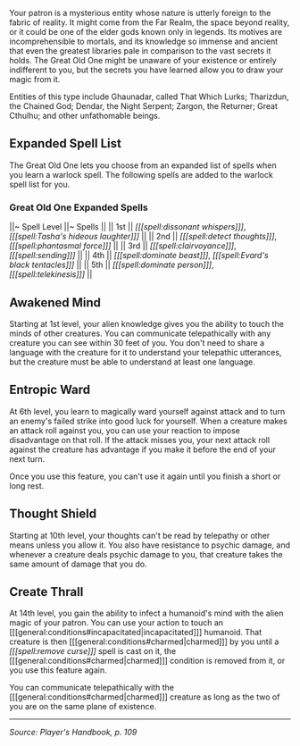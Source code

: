 Your patron is a mysterious entity whose nature is utterly foreign to the fabric of reality. It might come from the Far Realm, the space beyond reality, or it could be one of the elder gods known only in legends. Its motives are incomprehensible to mortals, and its knowledge so immense and ancient that even the greatest libraries pale in comparison to the vast secrets it holds. The Great Old One might be unaware of your existence or entirely indifferent to you, but the secrets you have learned allow you to draw your magic from it.

Entities of this type include Ghaunadar, called That Which Lurks; Tharizdun, the Chained God; Dendar, the Night Serpent; Zargon, the Returner; Great Cthulhu; and other unfathomable beings.

## Expanded Spell List

The Great Old One lets you choose from an expanded list of spells when you learn a warlock spell. The following spells are added to the warlock spell list for you.

### Great Old One Expanded Spells

||~ Spell Level ||~ Spells ||
|| 1st || *[[[spell:dissonant whispers]]]*, *[[[spell:Tasha's hideous laughter]]]* ||
|| 2nd || *[[[spell:detect thoughts]]]*, *[[[spell:phantasmal force]]]* ||
|| 3rd || *[[[spell:clairvoyance]]]*, *[[[spell:sending]]]* ||
|| 4th || *[[[spell:dominate beast]]]*, *[[[spell:Evard's black tentacles]]]* ||
|| 5th || *[[[spell:dominate person]]]*, *[[[spell:telekinesis]]]* ||

## Awakened Mind

Starting at 1st level, your alien knowledge gives you the ability to touch the minds of other creatures. You can communicate telepathically with any creature you can see within 30 feet of you. You don't need to share a language with the creature for it to understand your telepathic utterances, but the creature must be able to understand at least one language.

## Entropic Ward

At 6th level, you learn to magically ward yourself against attack and to turn an enemy's failed strike into good luck for yourself. When a creature makes an attack roll against you, you can use your reaction to impose disadvantage on that roll. If the attack misses you, your next attack roll against the creature has advantage if you make it before the end of your next turn.

Once you use this feature, you can't use it again until you finish a short or long rest.

## Thought Shield

Starting at 10th level, your thoughts can't be read by telepathy or other means unless you allow it. You also have resistance to psychic damage, and whenever a creature deals psychic damage to you, that creature takes the same amount of damage that you do.

## Create Thrall

At 14th level, you gain the ability to infect a humanoid's mind with the alien magic of your patron. You can use your action to touch an [[[general:conditions#incapacitated|incapacitated]]] humanoid. That creature is then [[[general:conditions#charmed|charmed]]] by you until a _[[[spell:remove curse]]]_ spell is cast on it, the [[[general:conditions#charmed|charmed]]] condition is removed from it, or you use this feature again.

You can communicate telepathically with the [[[general:conditions#charmed|charmed]]] creature as long as the two of you are on the same plane of existence.

----

*Source: Player's Handbook, p. 109*
